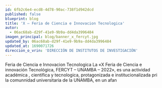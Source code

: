```yaml
---
id: 6fb2c6e4-ecd8-4d78-90ac-738f1d942dcd
published: false
blueprint: blog
title: 'X – Feria de Ciencia e Innovacion Tecnologica'
autor:
  - 06ac68ab-d29f-41e9-9b9a-dd4da3996484
imagen_principal: blog/banner_x_fercyt.jpg
updated_by: 06ac68ab-d29f-41e9-9b9a-dd4da3996484
updated_at: 1690071726
direccion_o_vrin: 'DIRECCIÓN DE INSTITUTOS DE INVESTIGACIÓN'
---
```

Feria de Ciencia e Innovacion Tecnologica La «X Feria de Ciencia e innovación Tecnológica, FERCYT – UNAMBA – 2022», es una actividad académica , científica y tecnologica, protagonizada e institucionalizada pri la comunnidad universitaria de la UNAMBA, en un afan